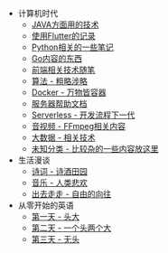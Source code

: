 - 计算机时代
  - [JAVA方面用的技术](/计算机时代/Java世界/1.DelegatingFilterProxy.md)
  - [使用Flutter的记录](/计算机时代/Flutter冲/1.Dart请求工具封装.md)
  - [Python相关的一些笔记](/计算机时代/无限Python/1.子进程执行shell命令.md)
  - [Go内容的东西](/计算机时代/进军Go语言/1.交叉编译.md)
  - [前端相关技术随笔](/计算机时代/前端系列/1.仿Medium编辑页.md)
  - [算法 - 粗略涉略](/计算机时代/算法(啊哈)/1.分布式ID生成-雪花算法.md)
  - [Docker - 万物皆容器](计算机时代/Docker万物生/1.ApiSix使用指南.md)
  - [服务器帮助文档](/计算机时代/服务器/1.AlibabaCloudLinux3(SoaringFalcon).md)
  - [Serverless - 开发流程下一代](/计算机时代/云函数/1.Serverless开发者平台.md)
  - [音视频 - FFmpeg相关内容](/计算机时代/音视频集锦/1.ffmpeg命令集合.md)
  - [大数据 - 相关技术](/计算机时代/大数据/1.Flink-SQL同步示例.md)
  - [未知分类 - 比较杂的一些内容放这里](/计算机时代/Everyting/1.ApacheDoris.md)
- 生活漫谈
  - [诗词 - 诗酒田园](/生活漫谈/诗词/1.定风波.md)
  - [音乐 - 人类悲欢](/生活漫谈/音乐/1.漠河舞厅.md)
  - [出去走走 - 自由的向往](/生活漫谈/出去走走/1.二〇一九-一人游.md)
- 从零开始的英语
  - [第一天 - 头大](/从零开始的英语/1.abbreviation-abnormal-ability.md)
  - [第二天 - 一个头两个大](/从零开始的英语/2.sunburn-showcase-after-graduation.md)
  - [第三天 - 无头](/从零开始的英语/3.mutate-assumes-lake.md)